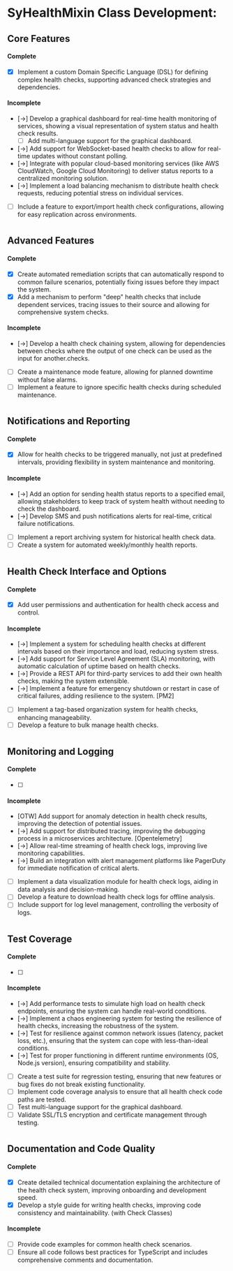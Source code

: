 # SyHealthMixin Class Development:

## **Core Features**

#### Complete

- [x] Implement a custom Domain Specific Language (DSL) for defining complex health checks, supporting advanced check strategies and dependencies.

#### Incomplete

- [->] Develop a graphical dashboard for real-time health monitoring of services, showing a visual representation of system status and health check results.
  - [ ] Add multi-language support for the graphical dashboard.
- [->] Add support for WebSocket-based health checks to allow for real-time updates without constant polling.
- [->] Integrate with popular cloud-based monitoring services (like AWS CloudWatch, Google Cloud Monitoring) to deliver status reports to a centralized monitoring solution.
- [->] Implement a load balancing mechanism to distribute health check requests, reducing potential stress on individual services.
- [ ] Include a feature to export/import health check configurations, allowing for easy replication across environments.

#

## **Advanced Features**

#### Complete

- [x] Create automated remediation scripts that can automatically respond to common failure scenarios, potentially fixing issues before they impact the system.
- [x] Add a mechanism to perform "deep" health checks that include dependent services, tracing issues to their source and allowing for comprehensive system checks.

#### Incomplete

- [->] Develop a health check chaining system, allowing for dependencies between checks where the output of one check can be used as the input for another.checks.
- [ ] Create a maintenance mode feature, allowing for planned downtime without false alarms.
- [ ] Implement a feature to ignore specific health checks during scheduled maintenance.

#

## **Notifications and Reporting**

#### Complete

- [x] Allow for health checks to be triggered manually, not just at predefined intervals, providing flexibility in system maintenance and monitoring.

#### Incomplete

- [->] Add an option for sending health status reports to a specified email, allowing stakeholders to keep track of system health without needing to check the dashboard.
- [->] Develop SMS and push notifications alerts for real-time, critical failure notifications.
- [ ] Implement a report archiving system for historical health check data.
- [ ] Create a system for automated weekly/monthly health reports.

#

## **Health Check Interface and Options**

#### Complete

- [x] Add user permissions and authentication for health check access and control.

#### Incomplete

- [->] Implement a system for scheduling health checks at different intervals based on their importance and load, reducing system stress.
- [->] Add support for Service Level Agreement (SLA) monitoring, with automatic calculation of uptime based on health checks.
- [->] Provide a REST API for third-party services to add their own health checks, making the system extensible.
- [->] Implement a feature for emergency shutdown or restart in case of critical failures, adding resilience to the system. [PM2]
- [ ] Implement a tag-based organization system for health checks, enhancing manageability.
- [ ] Develop a feature to bulk manage health checks.

#

## **Monitoring and Logging**

#### Complete

- [ ]

#### Incomplete

- [OTW] Add support for anomaly detection in health check results, improving the detection of potential issues.
- [->] Add support for distributed tracing, improving the debugging process in a microservices architecture. [Opentelemetry]
- [->] Allow real-time streaming of health check logs, improving live monitoring capabilities.
- [->] Build an integration with alert management platforms like PagerDuty for immediate notification of critical alerts.
- [ ] Implement a data visualization module for health check logs, aiding in data analysis and decision-making.
- [ ] Develop a feature to download health check logs for offline analysis.
- [ ] Include support for log level management, controlling the verbosity of logs.

#

## **Test Coverage**

#### Complete

- [ ]

#### Incomplete

- [->] Add performance tests to simulate high load on health check endpoints, ensuring the system can handle real-world conditions.
- [->] Implement a chaos engineering system for testing the resilience of health checks, increasing the robustness of the system.
- [->] Test for resilience against common network issues (latency, packet loss, etc.), ensuring that the system can cope with less-than-ideal conditions.
- [->] Test for proper functioning in different runtime environments (OS, Node.js version), ensuring compatibility and stability.
- [ ] Create a test suite for regression testing, ensuring that new features or bug fixes do not break existing functionality.
- [ ] Implement code coverage analysis to ensure that all health check code paths are tested.
- [ ] Test multi-language support for the graphical dashboard.
- [ ] Validate SSL/TLS encryption and certificate management through testing.

#

## **Documentation and Code Quality**

#### Complete

- [x] Create detailed technical documentation explaining the architecture of the health check system, improving onboarding and development speed.
- [x] Develop a style guide for writing health checks, improving code consistency and maintainability. (with Check Classes)

#### Incomplete

- [ ] Provide code examples for common health check scenarios.
- [ ] Ensure all code follows best practices for TypeScript and includes comprehensive comments and documentation.

#
